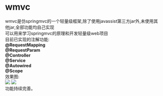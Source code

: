 # wmvc
wmvc是仿springmvc的一个轻量级框架,除了使用javassist第三方jar外,未使用其他jar,全部功能均自己实现<br>
可以用来学习springmvc的原理和开发轻量级web项目<br>
目前已实现的注解功能:<br>
<strong>
@RequestMapping<br>
@RequestParam<br>
@Controller<br>
@Service<br>
@Autowired<br>
@Scope<br>
</strong>
效果图:<br>
<img src = "https://github.com/Wayming233/wmvc/blob/master/img/image1.png">
<img src = "https://github.com/Wayming233/wmvc/blob/master/img/image2.png">
<br>
功能持续完善。


